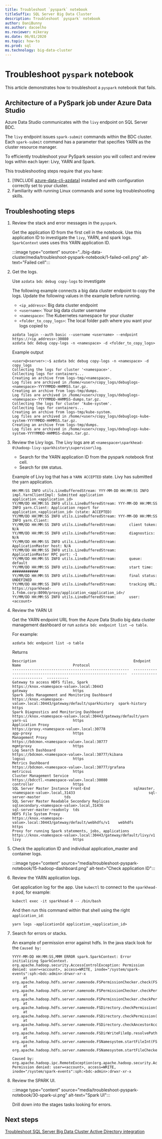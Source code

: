 ```yaml
---
title: Troubleshoot `pyspark` notebook
titleSuffix: SQL Server Big Data Cluster
description: Troubleshoot `pyspark` notebook
author: DaniBunny
ms.author: dacoelho
ms.reviewer: mikeray
ms.date: 06/01/2020
ms.topic: how-to
ms.prod: sql
ms.technology: big-data-cluster
---
```


# Troubleshoot `pyspark` notebook

This article demonstrates how to troubleshoot a `pyspark` notebook that fails.

## Architecture of a PySpark job under Azure Data Studio

Azure Data Studio communicates with the `livy` endpoint on SQL Server BDC. 

The `livy` endpoint issues `spark-submit` commands within the BDC cluster. Each `spark-submit` command has a parameter that specifies YARN as the cluster resource manager.

To efficiently troubleshoot your PySpark session you will collect and review logs within each layer: Livy, YARN and Spark.

This troubleshooting steps require that you have:

1. [!INCLUDE [azure-data-cli-azdata](../includes/azure-data-cli-azdata.md)] installed and with configuration correctly set to your cluster.
2. Familiarity with running Linux commands and some log troubleshooting skills.

## Troubleshooting steps

1. Review the stack and error messages in the `pyspark`.

   Get the application ID from the first cell in the notebook. Use this application ID to investigate the `livy`, YARN, and spark logs. `SparkContext` uses uses this YARN application ID.

   :::image type="content" source="../big-data-cluster/media/troubleshoot-pyspark-notebook/1-failed-cell.png" alt-text="Failed cell":::

1. Get the logs.

   Use `azdata bdc debug copy-logs` to investigate

   The following example connects a big data cluster endpoint to copy the logs. Update the following values in the example before running.
   - `<ip_address>`: Big data cluster endpoint
   - `<username>`: Your big data cluster username
   - `<namespace>`: The Kubernetes namespace for your cluster
   - `<folder_to_copy_logs>`: The local folder path where you want your logs copied to

   ```console
   azdata login --auth basic --username <username> --endpoint https://<ip_address>:30080
   azdata bdc debug copy-logs -n <namespace> -d <folder_to_copy_logs>
   ```

   Example output

   ```output
   <user>@<server>:~$ azdata bdc debug copy-logs -n <namespace> -d copy_logs
   Collecting the logs for cluster '<namespace>'.
   Collecting logs for containers...
   Creating an archive from logs-tmp/<namespace>.
   Log files are archived in /home/<user>/copy_logs/debuglogs-<namespace>-YYYYMMDD-HHMMSS.tar.gz.
   Creating an archive from logs-tmp/dumps.
   Log files are archived in /home/<user>/copy_logs/debuglogs-<namespace>-YYYYMMDD-HHMMSS-dumps.tar.gz.
   Collecting the logs for cluster 'kube-system'.
   Collecting logs for containers...
   Creating an archive from logs-tmp/kube-system.
   Log files are archived in /home/<user>/copy_logs/debuglogs-kube-system-YYYYMMDD-HHMMSS.tar.gz.
   Creating an archive from logs-tmp/dumps.
   Log files are archived in /home/<user>/copy_logs/debuglogs-kube-system-YYYYMMDD-HHMMSS-dumps.tar.gz.
   ```

1. Review the Livy logs. The Livy logs are at `<namespace>\sparkhead-0\hadoop-livy-sparkhistory\supervisor\log`.

   - Search for the YARN application ID from the pyspark notebook first cell.
   - Search for `ERR` status.
   
   Example of Livy log that has a `YARN ACCEPTED` state. Livy has submitted the yarn application.

   ```output
   HH:MM:SS INFO utils.LineBufferedStream: YYY-MM-DD HH:MM:SS INFO impl.YarnClientImpl: Submitted application application_<application_id>
   YY/MM/DD HH:MM:SS INFO utils.LineBufferedStream: YYY-MM-DD HH:MM:SS INFO yarn.Client: Application report for application_<application_id> (state: ACCEPTED)
   YY/MM/DD HH:MM:SS INFO utils.LineBufferedStream: YYY-MM-DD HH:MM:SS INFO yarn.Client: 
   YY/MM/DD HH:MM:SS INFO utils.LineBufferedStream:      client token: N/A
   YY/MM/DD HH:MM:SS INFO utils.LineBufferedStream:      diagnostics: N/A
   YY/MM/DD HH:MM:SS INFO utils.LineBufferedStream:      ApplicationMaster host: N/A
   YY/MM/DD HH:MM:SS INFO utils.LineBufferedStream:      ApplicationMaster RPC port: -1
   YY/MM/DD HH:MM:SS INFO utils.LineBufferedStream:      queue: default
   YY/MM/DD HH:MM:SS INFO utils.LineBufferedStream:      start time: ############
   YY/MM/DD HH:MM:SS INFO utils.LineBufferedStream:      final status: UNDEFINED
   YY/MM/DD HH:MM:SS INFO utils.LineBufferedStream:      tracking URL: https://sparkhead-1.fnbm.corp:8090/proxy/application_<application_id>/
   YY/MM/DD HH:MM:SS INFO utils.LineBufferedStream:      user: <account>
   ```

1. Review the YARN UI

   Get the YARN endpoint URL from the Azure Data Studio big data cluster management dashboard or run `azdata bdc endpoint list –o table`.

   For example:

   ```console
   azdata bdc endpoint list -o table
   ```

   Returns

   ```output
   Description                                             Endpoint                                                          Name                        Protocol
   ------------------------------------------------------  ----------------------------------------------------------------  --------------------------  ----------
   Gateway to access HDFS files, Spark                     https://knox.<namespace-value>.local:30443                               gateway                     https
   Spark Jobs Management and Monitoring Dashboard          https://knox.<namespace-value>.local:30443/gateway/default/sparkhistory  spark-history               https
   Spark Diagnostics and Monitoring Dashboard              https://knox.<namespace-value>.local:30443/gateway/default/yarn          yarn-ui                     https
   Application Proxy                                       https://proxy.<namespace-value>.local:30778                              app-proxy                   https
   Management Proxy                                        https://bdcmon.<namespace-value>.local:30777                             mgmtproxy                   https
   Log Search Dashboard                                    https://bdcmon.<namespace-value>.local:30777/kibana                      logsui                      https
   Metrics Dashboard                                       https://bdcmon.<namespace-value>.local:30777/grafana                     metricsui                   https
   Cluster Management Service                              https://bdcctl.<namespace-value>.local:30080                             controller                  https
   SQL Server Master Instance Front-End                    sqlmaster.<namespace-value>.local,31433                                  sql-server-master           tds
   SQL Server Master Readable Secondary Replicas           sqlsecondary.<namespace-value>.local,31436                               sql-server-master-readonly  tds
   HDFS File System Proxy                                  https://knox.<namespace-value>.local:30443/gateway/default/webhdfs/v1    webhdfs                     https
   Proxy for running Spark statements, jobs, applications  https://knox.<namespace-value>.local:30443/gateway/default/livy/v1       livy                        https
   ```

1. Check the application ID and individual application_master and container logs.

   :::image type="content" source="media/troubleshoot-pyspark-notebook/15-hadoop-dashboard.png" alt-text="Check application ID":::

1. Review the YARN application logs.

   Get application log for the app. Use `kubectl` to connect to the `sparkhead-0` pod, for example:
   
   ```console
   kubectl exec -it sparkhead-0 -- /bin/bash
   ```
      
   And then run this command within that shell using the right `application_id`:

   ```console
   yarn logs -applicationId application_<application_id>
   ```

1. Search for errors or stacks.

   An example of permission error against hdfs. In the java stack look for the `Caused by:`

   ```output
   YYYY-MM-DD HH:MM:SS,MMM ERROR spark.SparkContext: Error initializing SparkContext.
   org.apache.hadoop.security.AccessControlException: Permission denied: user=<account>, access=WRITE, inode="/system/spark-events":sph:<bdc-admin>:drwxr-xr-x
        at org.apache.hadoop.hdfs.server.namenode.FSPermissionChecker.check(FSPermissionChecker.java:399)
        at org.apache.hadoop.hdfs.server.namenode.FSPermissionChecker.checkPermission(FSPermissionChecker.java:255)
        at org.apache.hadoop.hdfs.server.namenode.FSPermissionChecker.checkPermission(FSPermissionChecker.java:193)
        at org.apache.hadoop.hdfs.server.namenode.FSDirectory.checkPermission(FSDirectory.java:1852)
        at org.apache.hadoop.hdfs.server.namenode.FSDirectory.checkPermission(FSDirectory.java:1836)
        at org.apache.hadoop.hdfs.server.namenode.FSDirectory.checkAncestorAccess(FSDirectory.java:1795)
        at org.apache.hadoop.hdfs.server.namenode.FSDirWriteFileOp.resolvePathForStartFile(FSDirWriteFileOp.java:324)
        at org.apache.hadoop.hdfs.server.namenode.FSNamesystem.startFileInt(FSNamesystem.java:2504)
        at org.apache.hadoop.hdfs.server.namenode.FSNamesystem.startFileChecked(FSNamesystem.java:2448)
   
   Caused by: org.apache.hadoop.ipc.RemoteException(org.apache.hadoop.security.AccessControlException): Permission denied: user=<account>, access=WRITE, inode="/system/spark-events":sph:<bdc-admin>:drwxr-xr-x
   ```

1. Review the SPARK UI.

   :::image type="content" source="media/troubleshoot-pyspark-notebook/30-spark-ui.png" alt-text="Spark UI":::

   Drill down into the stages tasks looking for errors.

## Next steps

[Troubleshoot SQL Server Big Data Cluster Active Directory integration](troubleshoot-active-directory.md)